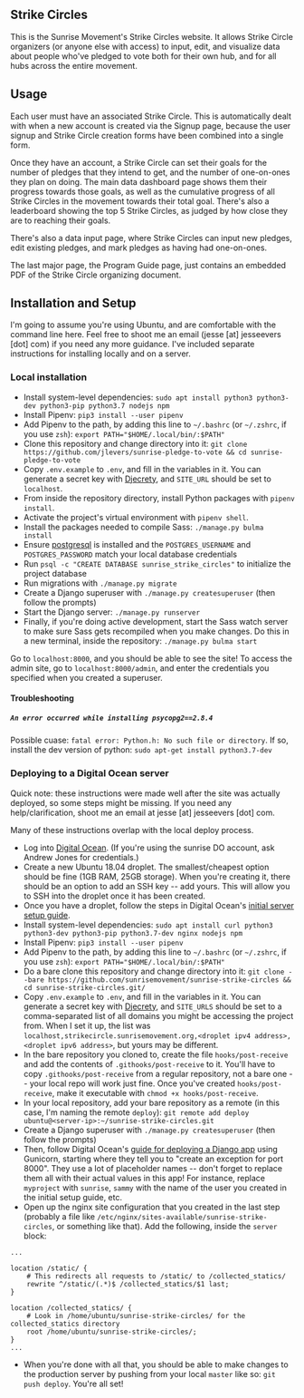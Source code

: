 Strike Circles
--------------

This is the Sunrise Movement's Strike Circles website. It allows Strike Circle organizers (or anyone else with access) to input, edit, and visualize data about people who've pledged to vote both for their own hub, and for all hubs across the entire movement.

## Usage

Each user must have an associated Strike Circle. This is automatically dealt with when a new account is created via the Signup page, because the user signup and Strike Circle creation forms have been combined into a single form.

Once they have an account, a Strike Circle can set their goals for the number of pledges that they intend to get, and the number of one-on-ones they plan on doing. The main data dashboard page shows them their progress towards those goals, as well as the cumulative progress of all Strike Circles in the movement towards their total goal. There's also a leaderboard showing the top 5 Strike Circles, as judged by how close they are to reaching their goals.

There's also a data input page, where Strike Circles can input new pledges, edit existing pledges, and mark pledges as having had one-on-ones.

The last major page, the Program Guide page, just contains an embedded PDF of the Strike Circle organizing document.

## Installation and Setup

I'm going to assume you're using Ubuntu, and are comfortable with the command line here. Feel free to shoot me an email (jesse [at] jesseevers [dot] com) if you need any more guidance. I've included separate instructions for installing locally and on a server.

### Local installation

* Install system-level dependencies: `sudo apt install python3 python3-dev python3-pip python3.7 nodejs npm`
* Install Pipenv: `pip3 install --user pipenv`
* Add Pipenv to the path, by adding this line to `~/.bashrc` (or `~/.zshrc`, if you use `zsh`): `export PATH="$HOME/.local/bin/:$PATH"`
* Clone this repository and change directory into it: `git clone https://github.com/jlevers/sunrise-pledge-to-vote && cd sunrise-pledge-to-vote`
* Copy `.env.example` to `.env`, and fill in the variables in it. You can generate a secret key with [Djecrety](https://djecrety.ir/), and `SITE_URL` should be set to `localhost`.
* From inside the repository directory, install Python packages with `pipenv install`.
* Activate the project's virtual environment with `pipenv shell`.
* Install the packages needed to compile Sass: `./manage.py bulma install`
* Ensure [postgresql](https://www.postgresql.org/) is installed and the `POSTGRES_USERNAME` and `POSTGRES_PASSWORD` match your local database credentials
* Run `psql -c "CREATE DATABASE sunrise_strike_circles"` to initialize the project database
* Run migrations with `./manage.py migrate`
* Create a Django superuser with `./manage.py createsuperuser` (then follow the prompts)
* Start the Django server: `./manage.py runserver`
* Finally, if you're doing active development, start the Sass watch server to make sure Sass gets recompiled when you make changes. Do this in a new terminal, inside the repository: `./manage.py bulma start`

Go to `localhost:8000`, and you should be able to see the site! To access the admin site, go to `localhost:8000/admin`, and enter the credentials you specified when you created a superuser.

#### Troubleshooting

##### `An error occurred while installing psycopg2==2.8.4`
Possible cuase: `fatal error: Python.h: No such file or directory`. If so, install the dev version of python: `sudo apt-get install python3.7-dev`


### Deploying to a Digital Ocean server

Quick note: these instructions were made well after the site was actually deployed, so some steps might be missing. If you need any help/clarification, shoot me an email at jesse [at] jesseevers [dot] com.

Many of these instructions overlap with the local deploy process.

* Log into [Digital Ocean](https://digitalocean.com). (If you're using the sunrise DO account, ask Andrew Jones for credentials.)
* Create a new Ubuntu 18.04 droplet. The smallest/cheapest option should be fine (1GB RAM, 25GB storage). When you're creating it, there should be an option to add an SSH key -- add yours. This will allow you to SSH into the droplet once it has been created.
* Once you have a droplet, follow the steps in Digital Ocean's [initial server setup guide](https://www.digitalocean.com/community/tutorials/initial-server-setup-with-ubuntu-18-04).
* Install system-level dependencies: `sudo apt install curl python3 python3-dev python3-pip python3.7-dev nginx nodejs npm`
* Install Pipenv: `pip3 install --user pipenv`
* Add Pipenv to the path, by adding this line to `~/.bashrc` (or `~/.zshrc`, if you use `zsh`): `export PATH="$HOME/.local/bin/:$PATH"`
* Do a bare clone this repository and change directory into it: `git clone --bare https://github.com/sunrisemovement/sunrise-strike-circles && cd sunrise-strike-circles.git/`
* Copy `.env.example` to `.env`, and fill in the variables in it. You can generate a secret key with [Djecrety](https://djecrety.ir/), and `SITE_URLS` should be set to a comma-separated list of all domains you might be accessing the project from. When I set it up, the list was `localhost,strikecircle.sunrisemovement.org,<droplet ipv4 address>,<droplet ipv6 address>`, but yours may be different.
* In the bare repository you cloned to, create the file `hooks/post-receive` and add the contents of `.githooks/post-receive` to it. You'll have to copy `.githooks/post-receive` from a regular repository, not a bare one -- your local repo will work just fine. Once you've created `hooks/post-receive`, make it executable with `chmod +x hooks/post-receive`.
* In your local repository, add your bare repository as a remote (in this case, I'm naming the remote `deploy`): `git remote add deploy ubuntu@<server-ip>:~/sunrise-strike-circles.git`
* Create a Django superuser with `./manage.py createsuperuser` (then follow the prompts)
* Then, follow Digital Ocean's [guide for deploying a Django app](https://www.digitalocean.com/community/tutorials/how-to-set-up-django-with-postgres-nginx-and-gunicorn-on-ubuntu-18-04) using Gunicorn, starting where they tell you to "create an exception for port 8000". They use a lot of placeholder names -- don't forget to replace them all with their actual values in this app! For instance, replace `myproject` with `sunrise`, `sammy` with the name of the user you created in the initial setup guide, etc.
* Open up the nginx site configuration that you created in the last step (probably a file like `/etc/nginx/sites-available/sunrise-strike-circles`, or something like that). Add the following, inside the `server` block:
```
...

location /static/ {
    # This redirects all requests to /static/ to /collected_statics/
    rewrite ^/static/(.*)$ /collected_statics/$1 last;
}

location /collected_statics/ {
    # Look in /home/ubuntu/sunrise-strike-circles/ for the collected_statics directory
    root /home/ubuntu/sunrise-strike-circles/;
}
...
```
* When you're done with all that, you should be able to make changes to the production server by pushing from your local `master` like so: `git push deploy`. You're all set!
